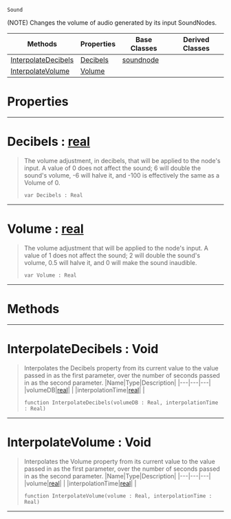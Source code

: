  `Sound`

(NOTE) Changes the volume of audio generated by its input SoundNodes.

|Methods|Properties|Base Classes|Derived Classes|
|---|---|---|---|
|[ InterpolateDecibels](https://plasmaengine.github.io/PlasmaDocs/Plasma1/C++/code_reference/class_reference/volumenode.markdown#interpolatedecibels-void)|[ Decibels](https://plasmaengine.github.io/PlasmaDocs/Plasma1/C++/code_reference/class_reference/volumenode.markdown#decibels-plasma-engine-doc)|[soundnode](https://plasmaengine.github.io/PlasmaDocs/Plasma1/C++/code_reference/class_reference/soundnode.markdown)| |
|[ InterpolateVolume](https://plasmaengine.github.io/PlasmaDocs/Plasma1/C++/code_reference/class_reference/volumenode.markdown#interpolatevolume-void)|[ Volume](https://plasmaengine.github.io/PlasmaDocs/Plasma1/C++/code_reference/class_reference/volumenode.markdown#volume-plasma-engine-docum)| | |


 #  Properties


---  
 #  Decibels : [real](https://plasmaengine.github.io/PlasmaDocs/Plasma1/C++/code_reference/lightning_base_types/real.markdown)

> The volume adjustment, in decibels, that will be applied to the node's input. A value of 0 does not affect the sound; 6 will double the sound's volume, -6 will halve it, and -100 is effectively the same as a Volume of 0.
> ``` lang=cpp, name=Lightning
> var Decibels : Real


---  
 #  Volume : [real](https://plasmaengine.github.io/PlasmaDocs/Plasma1/C++/code_reference/lightning_base_types/real.markdown)

> The volume adjustment that will be applied to the node's input. A value of 1 does not affect the sound; 2 will double the sound's volume, 0.5 will halve it, and 0 will make the sound inaudible.
> ``` lang=cpp, name=Lightning
> var Volume : Real


---  
 #  Methods


---  
 #  InterpolateDecibels : Void

> Interpolates the Decibels property from its current value to the value passed in as the first parameter, over the number of seconds passed in as the second parameter.
> |Name|Type|Description|
> |---|---|---|
> |volumeDB|[real](https://plasmaengine.github.io/PlasmaDocs/Plasma1/C++/code_reference/lightning_base_types/real.markdown)| |
> |interpolationTime|[real](https://plasmaengine.github.io/PlasmaDocs/Plasma1/C++/code_reference/lightning_base_types/real.markdown)| |
> ``` lang=cpp, name=Lightning
> function InterpolateDecibels(volumeDB : Real, interpolationTime : Real)
> ``` 


---  
 #  InterpolateVolume : Void

> Interpolates the Volume property from its current value to the value passed in as the first parameter, over the number of seconds passed in as the second parameter.
> |Name|Type|Description|
> |---|---|---|
> |volume|[real](https://plasmaengine.github.io/PlasmaDocs/Plasma1/C++/code_reference/lightning_base_types/real.markdown)| |
> |interpolationTime|[real](https://plasmaengine.github.io/PlasmaDocs/Plasma1/C++/code_reference/lightning_base_types/real.markdown)| |
> ``` lang=cpp, name=Lightning
> function InterpolateVolume(volume : Real, interpolationTime : Real)
> ``` 


---  
 

 